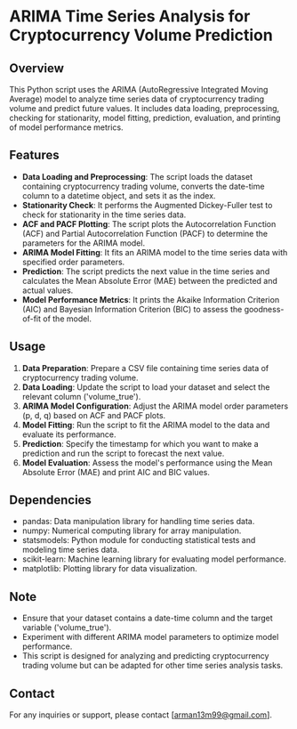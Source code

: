 # ARIMA Time Series Analysis for Cryptocurrency Volume Prediction

## Overview
This Python script uses the ARIMA (AutoRegressive Integrated Moving Average) model to analyze time series data of cryptocurrency trading volume and predict future values. It includes data loading, preprocessing, checking for stationarity, model fitting, prediction, evaluation, and printing of model performance metrics.

## Features
- **Data Loading and Preprocessing**: The script loads the dataset containing cryptocurrency trading volume, converts the date-time column to a datetime object, and sets it as the index.
- **Stationarity Check**: It performs the Augmented Dickey-Fuller test to check for stationarity in the time series data.
- **ACF and PACF Plotting**: The script plots the Autocorrelation Function (ACF) and Partial Autocorrelation Function (PACF) to determine the parameters for the ARIMA model.
- **ARIMA Model Fitting**: It fits an ARIMA model to the time series data with specified order parameters.
- **Prediction**: The script predicts the next value in the time series and calculates the Mean Absolute Error (MAE) between the predicted and actual values.
- **Model Performance Metrics**: It prints the Akaike Information Criterion (AIC) and Bayesian Information Criterion (BIC) to assess the goodness-of-fit of the model.

## Usage
1. **Data Preparation**: Prepare a CSV file containing time series data of cryptocurrency trading volume.
2. **Data Loading**: Update the script to load your dataset and select the relevant column ('volume_true').
3. **ARIMA Model Configuration**: Adjust the ARIMA model order parameters (p, d, q) based on ACF and PACF plots.
4. **Model Fitting**: Run the script to fit the ARIMA model to the data and evaluate its performance.
5. **Prediction**: Specify the timestamp for which you want to make a prediction and run the script to forecast the next value.
6. **Model Evaluation**: Assess the model's performance using the Mean Absolute Error (MAE) and print AIC and BIC values.

## Dependencies
- pandas: Data manipulation library for handling time series data.
- numpy: Numerical computing library for array manipulation.
- statsmodels: Python module for conducting statistical tests and modeling time series data.
- scikit-learn: Machine learning library for evaluating model performance.
- matplotlib: Plotting library for data visualization.

## Note
- Ensure that your dataset contains a date-time column and the target variable ('volume_true').
- Experiment with different ARIMA model parameters to optimize model performance.
- This script is designed for analyzing and predicting cryptocurrency trading volume but can be adapted for other time series analysis tasks.

## Contact
For any inquiries or support, please contact [arman13m99@gmail.com].

